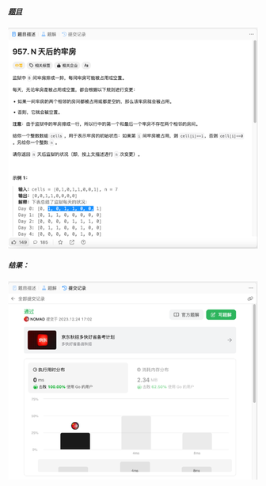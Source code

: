 ##### [题目](https://leetcode.cn/problems/prison-cells-after-n-days/description/)
![pic](img.png)
##### 结果：
![pic](result.png)